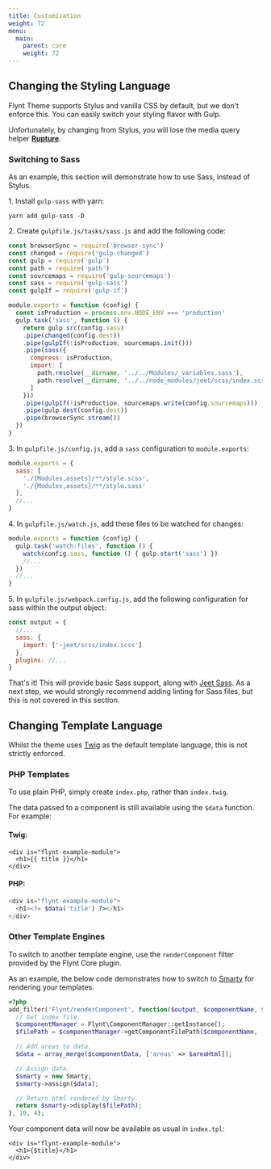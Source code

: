 ```yaml
---
title: Customization
weight: 72
menu:
  main:
    parent: core
    weight: 72
---
```



## Changing the Styling Language

Flynt Theme supports Stylus and vanilla CSS by default, but we don't enforce this. You can easily switch your styling flavor with Gulp.

Unfortunately, by changing from Stylus, you will lose the media query helper **[Rupture](https://github.com/jescalan/rupture)**.

### Switching to Sass
As an example, this section will demonstrate how to use Sass, instead of Stylus.

1\. Install `gulp-sass` with yarn:

  ```
  yarn add gulp-sass -D
  ```

2\. Create `gulpfile.js/tasks/sass.js` and add the following code:  

  ```javascript
  const browserSync = require('browser-sync')
  const changed = require('gulp-changed')
  const gulp = require('gulp')
  const path = require('path')
  const sourcemaps = require('gulp-sourcemaps')
  const sass = require('gulp-sass')
  const gulpIf = require('gulp-if')

  module.exports = function (config) {
    const isProduction = process.env.NODE_ENV === 'production'
    gulp.task('sass', function () {
      return gulp.src(config.sass)
      .pipe(changed(config.dest))
      .pipe(gulpIf(!isProduction, sourcemaps.init()))
      .pipe(sass({
        compress: isProduction,
        import: [
          path.resolve(__dirname, '../../Modules/_variables.sass'),
          path.resolve(__dirname, '../../node_modules/jeet/scss/index.scss')
        ]
      }))
      .pipe(gulpIf(!isProduction, sourcemaps.write(config.sourcemaps)))
      .pipe(gulp.dest(config.dest))
      .pipe(browserSync.stream())
    })
  }
  ```

3\. In `gulpfile.js/config.js`, add a `sass` configuration to `module.exports`:
  ```js
  module.exports = {
    sass: [
      './{Modules,assets}/**/style.scss',
      './{Modules,assets}/**/style.sass'
    ],
    //...
  }
  ```

4\. In `gulpfile.js/watch.js`, add these files to be watched for changes:

  ```js
  module.exports = function (config) {
    gulp.task('watch:files', function () {
      watch(config.sass, function () { gulp.start('sass') })
      //...
    })
    //...
  }
  ```

5\. In `gulpfile.js/webpack.config.js`, add the following configuration for sass within the output object:

  ```js
  const output = {
    //...
    sass: {
      import: ['~jeet/scss/index.scss']
    },
    plugins: //...
  }
  ```

  That's it! This will provide basic Sass support, along with [Jeet Sass](http://jeet.gs/). As a next step, we would strongly recommend adding linting for Sass files, but this is not covered in this section.

## Changing Template Language

Whilst the theme uses [Twig](twig.sensiolabs.org) as the default template language, this is not strictly enforced.

### PHP Templates
To use plain PHP, simply create `index.php`, rather than `index.twig`.

The data passed to a component is still available using the `$data` function. For example:

#### Twig:
```twig
<div is="flynt-example-module">
  <h1>{{ title }}</h1>
</div>
```

#### PHP:
```php
<div is="flynt-example-module">
  <h1><?= $data('title') ?></h1>
</div>
```

### Other Template Engines
To switch to another template engine, use the `renderComponent` filter provided by the Flynt Core plugin.

As an example, the below code demonstrates how to switch to [Smarty](http://www.smarty.net/) for rendering your templates.

```php
<?php
add_filter('Flynt/renderComponent', function($output, $componentName, $componentData, $areaHtml) {
  // Get index file.
  $componentManager = Flynt\ComponentManager::getInstance();
  $filePath = $componentManager->getComponentFilePath($componentName, 'index.tpl');

  // Add areas to data.
  $data = array_merge($componentData, ['areas' => $areaHtml]);

  // Assign data.
  $smarty = new Smarty;
  $smarty->assign($data);

  // Return html rendered by Smarty.
  return $smarty->display($filePath);
}, 10, 4);
```

Your component data will now be available as usual in `index.tpl`:

```
<div is="flynt-example-module">
  <h1>{$title}</h1>
</div>
```
